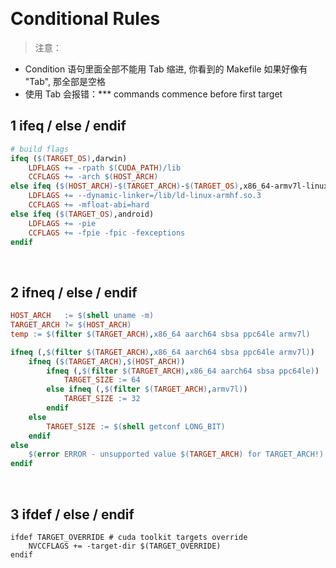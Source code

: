 &emsp;
# Conditional Rules
>注意：
- Condition 语句里面全部不能用 Tab 缩进, 你看到的 Makefile 如果好像有 "Tab", 那全部是空格
- 使用 Tab 会报错：*** commands commence before first target


## 1 ifeq / else / endif
```makefile
# build flags
ifeq ($(TARGET_OS),darwin)
    LDFLAGS += -rpath $(CUDA_PATH)/lib
    CCFLAGS += -arch $(HOST_ARCH)
else ifeq ($(HOST_ARCH)-$(TARGET_ARCH)-$(TARGET_OS),x86_64-armv7l-linux)
    LDFLAGS += --dynamic-linker=/lib/ld-linux-armhf.so.3
    CCFLAGS += -mfloat-abi=hard
else ifeq ($(TARGET_OS),android)
    LDFLAGS += -pie
    CCFLAGS += -fpie -fpic -fexceptions
endif
```

&emsp;
## 2 ifneq / else / endif
```makefile
HOST_ARCH   := $(shell uname -m)
TARGET_ARCH ?= $(HOST_ARCH)
temp := $(filter $(TARGET_ARCH),x86_64 aarch64 sbsa ppc64le armv7l)

ifneq (,$(filter $(TARGET_ARCH),x86_64 aarch64 sbsa ppc64le armv7l))
    ifneq ($(TARGET_ARCH),$(HOST_ARCH))
        ifneq (,$(filter $(TARGET_ARCH),x86_64 aarch64 sbsa ppc64le))
            TARGET_SIZE := 64
        else ifneq (,$(filter $(TARGET_ARCH),armv7l))
            TARGET_SIZE := 32
        endif
    else
        TARGET_SIZE := $(shell getconf LONG_BIT)
    endif
else
    $(error ERROR - unsupported value $(TARGET_ARCH) for TARGET_ARCH!)
endif
```

&emsp;
## 3 ifdef / else / endif

```make
ifdef TARGET_OVERRIDE # cuda toolkit targets override
    NVCCFLAGS += -target-dir $(TARGET_OVERRIDE)
endif
```